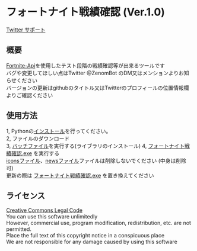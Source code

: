 # フォートナイト戦績確認 (Ver.1.0)

[Twitter サポート](https://twitter.com/ZenomBot)

## 概要
[Fortnite-Api](https://fortnite-api.com/)を使用したテスト段階の戦績確認等が出来るツールです  
バグや変更してほしい点はTwitter @ZenomBot のDM又はメンションよりお知らせください  
バージョンの更新はgithubのタイトル又はTwitterのプロフィールの位置情報欄よりご確認ください  

## 使用方法
1, Pythonの[インストール](https://www.python.org/ftp/python/3.7.8/python-3.7.8-amd64-webinstall.exe)を行ってください。  
2, ファイルのダウンロード  
3, [バッチファイル](install.bat)を実行する(ライブラリのインストール)
4, [フォートナイト戦績確認.exe](フォートナイト戦績確認.exe) を実行する  
[iconsファイル](icons)、[newsファイル](news)ファイルは削除しないでください (中身は削除可)  
更新の際は [フォートナイト戦績確認.exe](フォートナイト戦績確認.exe) を置き換えてください  

## ライセンス
[Creative Commons Legal Code](LICENSE "ライセンス")  
You can use this software unlimitedly  
However, commercial use, program modification, redistribution, etc. are not permitted.  
Place the full text of this copyright notice in a conspicuous place  
We are not responsible for any damage caused by using this software  
